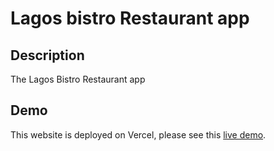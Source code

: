 # Lagos bistro Restaurant app

## Description

The Lagos Bistro Restaurant app

## Demo

This website is deployed on Vercel, please see this [live demo](https://thelagosbistro.netlify.app/).
